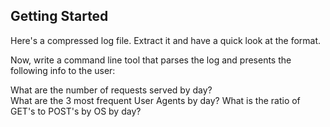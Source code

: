 ## Getting Started

Here's a compressed log file. Extract it and have a quick look at the format.

Now, write a command line tool that parses the log and presents the following info to the user:

What are the number of requests served by day?	
What are the 3 most frequent User Agents by day?
What is the ratio of GET's to POST's by OS by day?
